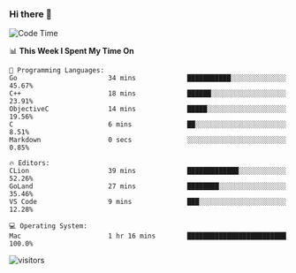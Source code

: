 ### Hi there 👋

<!--
**CrazyCollin/crazycollin** is a ✨ _special_ ✨ repository because its `README.md` (this file) appears on your GitHub profile.

Here are some ideas to get you started:

- 🔭 I’m currently working on ...
- 🌱 I’m currently learning ...
- 👯 I’m looking to collaborate on ...
- 🤔 I’m looking for help with ...
- 💬 Ask me about ...
- 📫 How to reach me: ...
- 😄 Pronouns: ...
- ⚡ Fun fact: ...
-->

<!--START_SECTION:waka-->
![Code Time](http://img.shields.io/badge/Code%20Time-144%20hrs%201%20min-blue)

📊 **This Week I Spent My Time On** 

```text
💬 Programming Languages: 
Go                       34 mins             ███████████░░░░░░░░░░░░░░   45.67% 
C++                      18 mins             ██████░░░░░░░░░░░░░░░░░░░   23.91% 
ObjectiveC               14 mins             █████░░░░░░░░░░░░░░░░░░░░   19.56% 
C                        6 mins              ██░░░░░░░░░░░░░░░░░░░░░░░   8.51% 
Markdown                 0 secs              ░░░░░░░░░░░░░░░░░░░░░░░░░   0.85%

🔥 Editors: 
CLion                    39 mins             █████████████░░░░░░░░░░░░   52.26% 
GoLand                   27 mins             ████████░░░░░░░░░░░░░░░░░   35.46% 
VS Code                  9 mins              ███░░░░░░░░░░░░░░░░░░░░░░   12.28%

💻 Operating System: 
Mac                      1 hr 16 mins        █████████████████████████   100.0%

```


<!--END_SECTION:waka-->


![visitors](https://visitor-badge.glitch.me/badge?page_id=crazycollin.crazycollin&left_color=green&right_color=red)
